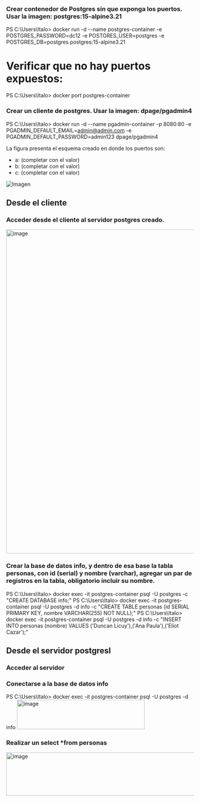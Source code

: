 ### Crear contenedor de Postgres sin que exponga los puertos. Usar la imagen: postgres:15-alpine3.21
PS C:\Users\Italo> docker run -d --name postgres-container -e POSTGRES_PASSWORD=dc12 -e POSTGRES_USER=postgres -e POSTGRES_DB=postgres postgres:15-alpine3.21

# Verificar que no hay puertos expuestos:
PS C:\Users\Italo> docker port postgres-container

### Crear un cliente de postgres. Usar la imagen: dpage/pgadmin4

PS C:\Users\Italo> docker run -d --name pgadmin-container -p 8080:80 -e PGADMIN_DEFAULT_EMAIL=admin@admin.com -e PGADMIN_DEFAULT_PASSWORD=admin123 dpage/pgadmin4

La figura presenta el esquema creado en donde los puertos son:
- a: (completar con el valor)
- b: (completar con el valor)
- c: (completar con el valor)

![Imagen](esquema-2-ejercicio.PNG)

## Desde el cliente
### Acceder desde el cliente al servidor postgres creado.
<img width="1880" height="868" alt="image" src="https://github.com/user-attachments/assets/935db8c2-26de-4dfc-9ca4-0ba5bdaaa7cd" />

### Crear la base de datos info, y dentro de esa base la tabla personas, con id (serial) y nombre (varchar), agregar un par de registros en la tabla, obligatorio incluir su nombre.
PS C:\Users\Italo> docker exec -it postgres-container psql -U postgres -c "CREATE DATABASE info;"
PS C:\Users\Italo> docker exec -it postgres-container psql -U postgres -d info -c "CREATE TABLE personas (id SERIAL PRIMARY KEY, nombre VARCHAR(255) NOT NULL);"
PS C:\Users\Italo> docker exec -it postgres-container psql -U postgres -d info -c "INSERT INTO personas (nombre) VALUES ('Duncan Licuy'),('Ana Paula'),('Eliot Cazar');"
## Desde el servidor postgresl
### Acceder al servidor
### Conectarse a la base de datos info
PS C:\Users\Italo> docker exec -it postgres-container psql -U postgres -d info
<img width="343" height="79" alt="image" src="https://github.com/user-attachments/assets/440c5365-7cc9-4fb0-b260-508267915312" />

### Realizar un select *from personas
<img width="859" height="116" alt="image" src="https://github.com/user-attachments/assets/e06eb882-75fb-4f40-b053-f68fbe3ec00c" />

